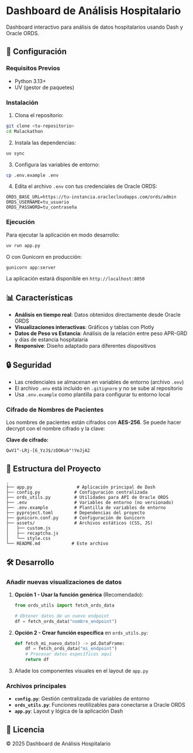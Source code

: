 # Dashboard de Análisis Hospitalario

Dashboard interactivo para análisis de datos hospitalarios usando Dash y Oracle ORDS.

## 🚀 Configuración

### Requisitos Previos
- Python 3.13+
- UV (gestor de paquetes)

### Instalación

1. Clona el repositorio:
```bash
git clone <tu-repositorio>
cd Malackathon
```

2. Instala las dependencias:
```bash
uv sync
```

3. Configura las variables de entorno:
```bash
cp .env.example .env
```

4. Edita el archivo `.env` con tus credenciales de Oracle ORDS:
```env
ORDS_BASE_URL=https://tu-instancia.oraclecloudapps.com/ords/admin
ORDS_USERNAME=tu_usuario
ORDS_PASSWORD=tu_contraseña
```

### Ejecución

Para ejecutar la aplicación en modo desarrollo:
```bash
uv run app.py
```

O con Gunicorn en producción:
```bash
gunicorn app:server
```

La aplicación estará disponible en `http://localhost:8050`

## 📊 Características

- **Análisis en tiempo real**: Datos obtenidos directamente desde Oracle ORDS
- **Visualizaciones interactivas**: Gráficos y tablas con Plotly
- **Datos de Peso vs Estancia**: Análisis de la relación entre peso APR-GRD y días de estancia hospitalaria
- **Responsive**: Diseño adaptado para diferentes dispositivos

## 🔒 Seguridad

- Las credenciales se almacenan en variables de entorno (archivo `.env`)
- El archivo `.env` está incluido en `.gitignore` y no se sube al repositorio
- Usa `.env.example` como plantilla para configurar tu entorno local

### Cifrado de Nombres de Pacientes

Los nombres de pacientes están cifrados con **AES-256**. Se puede hacer decrypt con el nombre cifrado y la clave:

**Clave de cifrado:**
```
QwV1^-LRj-[6_YzJ$/zDOKub"!YeJjA2
```

## 📁 Estructura del Proyecto

```
.
├── app.py                 # Aplicación principal de Dash
├── config.py             # Configuración centralizada
├── ords_utils.py         # Utilidades para API de Oracle ORDS
├── .env                  # Variables de entorno (no versionado)
├── .env.example          # Plantilla de variables de entorno
├── pyproject.toml        # Dependencias del proyecto
├── gunicorn.conf.py      # Configuración de Gunicorn
├── assets/               # Archivos estáticos (CSS, JS)
│   ├── custom.js
│   ├── recaptcha.js
│   └── style.css
└── README.md            # Este archivo
```

## 🛠️ Desarrollo

### Añadir nuevas visualizaciones de datos

1. **Opción 1 - Usar la función genérica** (Recomendado):
   ```python
   from ords_utils import fetch_ords_data
   
   # Obtener datos de un nuevo endpoint
   df = fetch_ords_data("nombre_endpoint")
   ```

2. **Opción 2 - Crear función específica** en `ords_utils.py`:
   ```python
   def fetch_mi_nuevo_dato() -> pd.DataFrame:
       df = fetch_ords_data("mi_endpoint")
       # Procesar datos específicos aquí
       return df
   ```

3. Añade los componentes visuales en el layout de `app.py`

### Archivos principales

- **`config.py`**: Gestión centralizada de variables de entorno
- **`ords_utils.py`**: Funciones reutilizables para conectarse a Oracle ORDS
- **`app.py`**: Layout y lógica de la aplicación Dash

## 📝 Licencia

© 2025 Dashboard de Análisis Hospitalario

